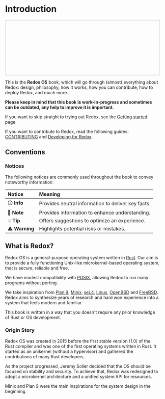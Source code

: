 # Introduction

<img class="redox-logo" width=511 height=180/>

This is the **Redox OS** book, which will go through (almost) everything about Redox: design, philosophy, how it works, how you can contribute, how to deploy Redox, and much more.

**Please keep in mind that this book is work-in-progress and sometimes can be outdated, any help to improve it is important.**

If you want to skip straight to trying out Redox, see the [Getting started](./getting-started.md) page.

If you want to contribute to Redox, read the following guides: [CONTRIBUTING](https://gitlab.redox-os.org/redox-os/redox/-/blob/master/CONTRIBUTING.md) and [Developing for Redox](./developing-for-redox.md).

## Conventions

### Notices

The following notices are commonly used throughout the book to convey noteworthy information:

| Notice     | Meaning |
|:---------- |:------- |
| 🛈 **Info**    | Provides neutral information to deliver key facts. |
| 📝 **Note**    | Provides information to enhance understanding. |
| 💡 **Tip**     | Offers suggestions to optimize an experience. |
| ⚠️ **Warning** | Highlights potential risks or mistakes. |

## What is Redox?

Redox OS is a general-purpose operating system written in [Rust](https://www.rust-lang.org). Our aim is to provide a fully functioning Unix-like microkernel-based operating system, that is secure, reliable and free.

We have modest compatibility with [POSIX](https://en.wikipedia.org/wiki/POSIX), allowing Redox to run many programs without porting.

We take inspiration from [Plan 9](http://9p.io/plan9/index.html), [Minix](http://www.minix3.org/), [seL4](https://sel4.systems/), [Linux](https://www.kernel.org/), [OpenBSD](https://openbsd.org) and [FreeBSD](https://freebsd.org). Redox aims to synthesize years of research and hard won experience into a system that feels modern and familiar.

This book is written in a way that you doesn't require any prior knowledge of Rust or OS development.

### Origin Story

Redox OS was created in 2015 before the first stable version (1.0) of the Rust compiler and was one of the first operating systems written in Rust.
It started as an unikernel (without a hypervisor) and gathered the contributions of many Rust developers.

As the project progressed, Jeremy Soller decided that the OS should be focused on stability and security.
To achieve that, Redox was redesigned to adopt a microkernel architecture and a unified system API for resources.

Minix and Plan 9 were the main inspirations for the system design in the beginning.
